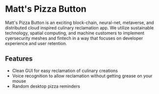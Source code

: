 # Matt's Pizza Button
Matt's Pizza Button is an exciting block-chain, neural-net, metaverse, and distributed cloud inspired culinary reclamation app.
We utilize sustainable technology, spatial computing, and machine customers to implement cyersecurity meshes and fintech in a way that focuses on developer experience and user retention. 

## Features
  -  Clean GUI for easy reclamation of culinary creations
  -  Voice recognition to allow reclamation without getting grease on your mouse
  -  Random desktop pizza reminders
